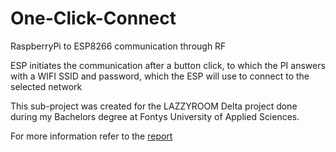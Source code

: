 # One-Click-Connect
RaspberryPi to ESP8266 communication through RF

ESP initiates the communication after a button click, to which the PI answers with a WIFI SSID and password, which the ESP will use to connect to the selected network

This sub-project was created for the LAZZYROOM Delta project done during my Bachelors degree at Fontys University of Applied Sciences.

For more information refer to the [report](https://github.com/filkata123/One-Click-Connect/blob/main/LAZZYROOM-1-ClickConnectReport-200621-2252.pdf)
